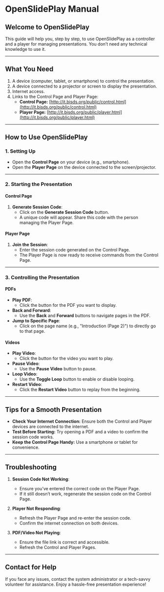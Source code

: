 # OpenSlidePlay Manual

## Welcome to OpenSlidePlay
This guide will help you, step by step, to use OpenSlidePlay as a controller and a player for managing presentations. You don’t need any technical knowledge to use it.

---

## What You Need
1. A device (computer, tablet, or smartphone) to control the presentation.
2. A device connected to a projector or screen to display the presentation.
3. Internet access.
4. Links to the Control Page and Player Page:
   - **Control Page:** [http://it.bisds.org/public/control.html](http://it.bisds.org/public/control.html)
   - **Player Page:** [http://it.bisds.org/public/player.html](http://it.bisds.org/public/player.html)

---

## How to Use OpenSlidePlay

### 1. Setting Up
- Open the **Control Page** on your device (e.g., smartphone).
- Open the **Player Page** on the device connected to the screen/projector.

---

### 2. Starting the Presentation
#### Control Page
1. **Generate Session Code**:
   - Click on the **Generate Session Code** button.
   - A unique code will appear. Share this code with the person managing the Player Page.

#### Player Page
1. **Join the Session**:
   - Enter the session code generated on the Control Page.
   - The Player Page is now ready to receive commands from the Control Page.

---

### 3. Controlling the Presentation

#### PDFs
- **Play PDF**:
  - Click the button for the PDF you want to display.
- **Back and Forward**:
  - Use the **Back** and **Forward** buttons to navigate pages in the PDF.
- **Jump to Specific Page**:
  - Click on the page name (e.g., "Introduction (Page 2)") to directly go to that page.

#### Videos
- **Play Video**:
  - Click the button for the video you want to play.
- **Pause Video**:
  - Use the **Pause Video** button to pause.
- **Loop Video**:
  - Use the **Toggle Loop** button to enable or disable looping.
- **Restart Video**:
  - Click the **Restart Video** button to replay from the beginning.

---

## Tips for a Smooth Presentation
- **Check Your Internet Connection:** Ensure both the Control and Player devices are connected to the internet.
- **Test Before Starting:** Try opening a PDF and a video to confirm the session code works.
- **Keep the Control Page Handy:** Use a smartphone or tablet for convenience.

---

## Troubleshooting
1. **Session Code Not Working**:
   - Ensure you’ve entered the correct code on the Player Page.
   - If it still doesn’t work, regenerate the session code on the Control Page.

2. **Player Not Responding**:
   - Refresh the Player Page and re-enter the session code.
   - Confirm the internet connection on both devices.

3. **PDF/Video Not Playing**:
   - Ensure the file link is correct and accessible.
   - Refresh the Control and Player Pages.

---

## Contact for Help
If you face any issues, contact the system administrator or a tech-savvy volunteer for assistance. Enjoy a hassle-free presentation experience!
